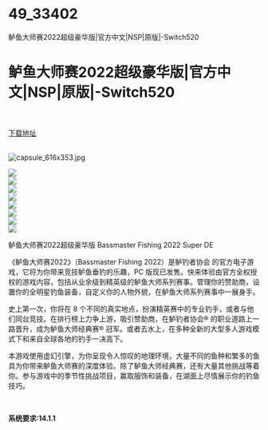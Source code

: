 # 49_33402
鲈鱼大师赛2022超级豪华版|官方中文|NSP|原版|-Switch520
# 鲈鱼大师赛2022超级豪华版|官方中文|NSP|原版|-Switch520
 <br/></br>
[下载地址](https://www.switch520.cc/article/33402 "下载地址")
<br/></br>

<p><img title="capsule_616x353.jpg" src="https://www.switch520.cc/muke_img/2022_06_24_620a43630c5ce.jpg" alt="capsule_616x353.jpg"></p>
<p><img src="https://cdn.cloudflare.steamstatic.com/steam/apps/1449500/ss_19911de0f0501c6f02e8144eb3d640a7d0dc5b00.600x338.jpg?t=1655993142"><br>
<img src="https://cdn.cloudflare.steamstatic.com/steam/apps/1449500/ss_1c7a1d3f52ad8326ae18f6412b37789ca8cf06fc.600x338.jpg?t=1655993142"><br>
<img src="https://cdn.cloudflare.steamstatic.com/steam/apps/1449500/ss_7c3bb9f76eefd7c79dc4507be6f1f24141c82bd1.600x338.jpg?t=1655993142"><br>
<img src="https://cdn.cloudflare.steamstatic.com/steam/apps/1449500/ss_b9adfa2a97c94be309aec773a14b78483a3e0de7.600x338.jpg?t=1655993142"><br>
<img src="https://cdn.cloudflare.steamstatic.com/steam/apps/1796156/ss_b7710404565cc2eb03313ec31822220fcdb6749a.600x338.jpg?t=1655384490"><br>
<img src="https://cdn.cloudflare.steamstatic.com/steam/apps/1796156/ss_5a2b5ced0a3479e65d10e22f741de42b7ae2d721.600x338.jpg?t=1655384490"><br>
<img src="https://cdn.cloudflare.steamstatic.com/steam/apps/1796156/ss_1564ad074deac4e56c67d1ff391f053f68ed1abf.600x338.jpg?t=1655384490"><br>
<img src="https://cdn.cloudflare.steamstatic.com/steam/apps/1796156/ss_b801c7bd1cc3c7385eddced99c44efdf17ca887b.600x338.jpg?t=1655384490"></p>
<p>鲈鱼大师赛2022超级豪华版 Bassmaster Fishing 2022 Super DE</p>
<p>《鲈鱼大师赛2022》（Bassmaster Fishing 2022）是鲈钓者协会 的官方电子游戏，它将为你带来竞技鲈鱼垂钓的乐趣，PC 版现已发售。快来体验由官方全权授权的游戏内容，包括从业余级到精英级的鲈鱼大师系列赛事。管理你的赞助商，设置你的全明星钓鱼装备，自定义你的人物外貌，在鲈鱼大师系列赛事中一展身手。</p>
<p>史上第一次，你将在 8 个不同的真实地点，扮演精英赛中的专业钓手，或者与他们同台竞技。在排行榜上力争上游，吸引赞助商，在鲈钓者协会® 的职业道路上一路晋升，成为鲈鱼大师经典赛® 冠军。或者去水上，在多种全新的大型多人游戏模式下和来自全球各地的钓手一决高下。</p>
<p>本游戏使用虚幻引擎，为你呈现令人惊叹的地理环境，大量不同的鱼种和繁多的鱼具为你带来鲈鱼大师赛的深度体验。除了鲈鱼大师经典赛，还有大量其他挑战等着你。参与游戏中的季节性挑战项目，赢取服饰和装备，在湖面上尽情展示你的钓鱼技巧。</p>
<p>&nbsp;</p>
<p><strong>系统要求:14.1.1</strong></p>



